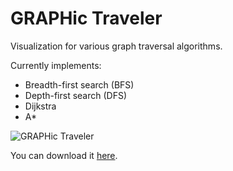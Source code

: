 GRAPHic Traveler
================

Visualization for various graph traversal algorithms.

Currently implements:

* Breadth-first search (BFS)
* Depth-first search (DFS)
* Dijkstra
* A*

![GRAPHic Traveler](https://dl.dropboxusercontent.com/u/67341745/ivybits/GRAPHicTraveler.png)

You can download it [here](http://ci.ivybits.tk/job/GRAPHic%20Traveler/).
